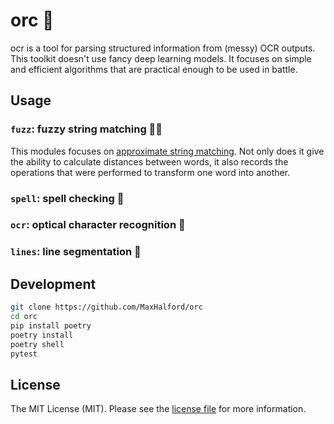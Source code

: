 # orc 🧌

ocr is a tool for parsing structured information from (messy) OCR outputs. This toolkit doesn't use fancy deep learning models. It focuses on simple and efficient algorithms that are practical enough to be used in battle.

## Usage

### `fuzz`: fuzzy string matching 😶‍🌫️

This modules focuses on [approximate string matching](https://www.wikiwand.com/en/Approximate_string_matching). Not only does it give the ability to calculate distances between words, it also records the operations that were performed to transform one word into another.

### `spell`: spell checking 📝

### `ocr`: optical character recognition 🔬

### `lines`: line segmentation 📏

## Development

```sh
git clone https://github.com/MaxHalford/orc
cd orc
pip install poetry
poetry install
poetry shell
pytest
```

## License

The MIT License (MIT). Please see the [license file](LICENSE) for more information.
